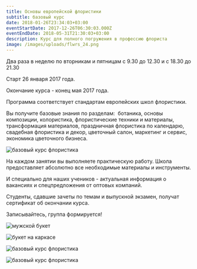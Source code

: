 ```yaml
---
title: Основы европейской флористики
subtitle: базовый курс
date: 2018-01-26T23:34:03+03:00
eventStartDate: 2017-12-26T06:30:03.000Z
eventEndDate: 2018-05-31T21:30:03+03:00
description: Курс для полного погружения в профессию флориста
image: /images/uploads/flwrs_24.png
---
```

Два раза в неделю по вторникам и пятницам с 9.30 до 12.30 и с 18.30 до 21.30

Старт 26 января 2017 года.

Окончание курса - конец мая 2017 года.

Программа соответствует стандартам европейских школ флористики.

Вы получите базовые знания по разделам:  ботаника, основы композиции, колористика, флористические техники и материалы, трансформация материалов, праздничная флористика по календарю, свадебная флористика и декор, цветочный салон, маркетинг и сервис, экономика цветочного бизнеса.

![базовый курс флористика](/images/uploads/DSCF2938.jpg)

На каждом занятии вы выполняете практическую работу. Школа предоставляет абсолютно все необходимые материалы и инструменты.

И специально для наших учеников - актуальная информация о вакансиях и спецпредложения от оптовых компаний.

Студенты, сдавшие зачеты по темам и выпускной экзамен, получат сертификат об окончании курса.

Записывайтесь, группа формируется!

![мужской букет](/images/uploads/DSCF1296.jpg)

![букет на каркасе](/images/uploads/DSCF3301.jpg)

![базовый курс флористика](/images/uploads/DSCF2545.jpg)

![базовый курс флористика](/images/uploads/DSCF3212.jpg)



